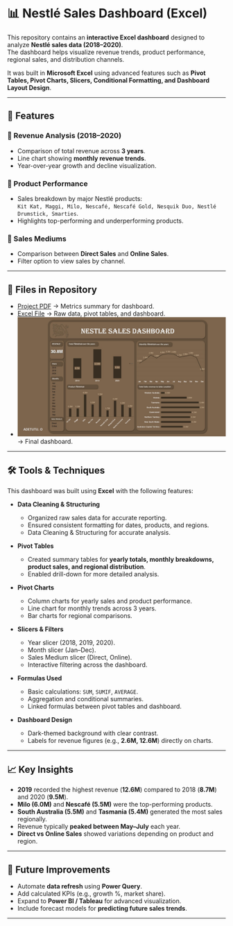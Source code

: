 # 📊 Nestlé Sales Dashboard (Excel)

This repository contains an **interactive Excel dashboard** designed to analyze **Nestlé sales data (2018–2020)**.  
The dashboard helps visualize revenue trends, product performance, regional sales, and distribution channels.  

It was built in **Microsoft Excel** using advanced features such as **Pivot Tables, Pivot Charts, Slicers, Conditional Formatting, and Dashboard Layout Design**.  

---

## 🚀 Features  

### 📅 Revenue Analysis (2018–2020)
- Comparison of total revenue across **3 years**.  
- Line chart showing **monthly revenue trends**.  
- Year-over-year growth and decline visualization.  

### 🍫 Product Performance
- Sales breakdown by major Nestlé products:  
  `Kit Kat, Maggi, Milo, Nescafé, Nescafé Gold, Nesquik Duo, Nestlé Drumstick, Smarties`.  
- Highlights top-performing and underperforming products.   

### 🛒 Sales Mediums
- Comparison between **Direct Sales** and **Online Sales**.  
- Filter option to view sales by channel.  

---

## 📂 Files in Repository  

- [Project PDF](Nestle%20Product%20Analytics.pdf) → Metrics summary for dashboard.  
- [Excel File](Nestle%20Sales%20Analysis.xlsx) → Raw data, pivot tables, and dashboard.  
- ![Dashboard Preview](Nestle%20dashboard.jpg) → Final dashboard.  


---

## 🛠️ Tools & Techniques  

This dashboard was built using **Excel** with the following features:  

- **Data Cleaning & Structuring**  
  - Organized raw sales data for accurate reporting.  
  - Ensured consistent formatting for dates, products, and regions.
  - Data Cleaning & Structuring for accurate analysis.

- **Pivot Tables**  
  - Created summary tables for **yearly totals, monthly breakdowns, product sales, and regional distribution**.  
  - Enabled drill-down for more detailed analysis.  

- **Pivot Charts**  
  - Column charts for yearly sales and product performance.  
  - Line chart for monthly trends across 3 years.  
  - Bar charts for regional comparisons.  

- **Slicers & Filters**  
  - Year slicer (2018, 2019, 2020).  
  - Month slicer (Jan–Dec).  
  - Sales Medium slicer (Direct, Online).  
  - Interactive filtering across the dashboard.  

- **Formulas Used**  
  - Basic calculations: `SUM`, `SUMIF`, `AVERAGE`.  
  - Aggregation and conditional summaries.  
  - Linked formulas between pivot tables and dashboard.  

- **Dashboard Design**  
  - Dark-themed background with clear contrast.   
  - Labels for revenue figures (e.g., **2.6M, 12.6M**) directly on charts.  

---

## 📈 Key Insights  

- **2019** recorded the highest revenue (**12.6M**) compared to 2018 (**8.7M**) and 2020 (**9.5M**).  
- **Milo (6.0M)** and **Nescafé (5.5M)** were the top-performing products.  
- **South Australia (5.5M)** and **Tasmania (5.4M)** generated the most sales regionally.  
- Revenue typically **peaked between May–July** each year.  
- **Direct vs Online Sales** showed variations depending on product and region.  

---

## 🔮 Future Improvements  

- Automate **data refresh** using **Power Query**.  
- Add calculated KPIs (e.g., growth %, market share).  
- Expand to **Power BI / Tableau** for advanced visualization.  
- Include forecast models for **predicting future sales trends**.  

---

